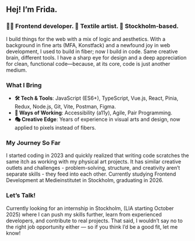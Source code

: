 ## Hej! I’m Frida.

### **👩‍💻 Frontend developer. 🎨 Textile artist. 📍 Stockholm-based.** 

I build things for the web with a mix of logic and aesthetics. With a background in fine arts (MFA, Konstfack) and a newfound joy in web development, I used to build in fiber; now I build in code. Same creative brain, different tools. I have a sharp eye for design and a deep appreciation for clean, functional code—because, at its core, code is just another medium.

### What I Bring
- **🛠️ Tech & Tools**: JavaScript (ES6+), TypeScript, Vue.js, React, Pinia, Redux, Node.js, Git, Vite, Postman, Figma.
- **🤝 Ways of Working**: Accessibility (a11y), Agile, Pair Programming.   
- **🎭 Creative Edge**: Years of experience in visual arts and design, now applied to pixels instead of fibers.  

### My Journey So Far
I started coding in 2023 and quickly realized that writing code scratches the same itch as working with my physical art projects. It has similar creative outlets and challenges - problem-solving, structure, and creativity aren’t separate skills - they feed into each other. Currently studying Frontend Development at Medieinstitutet in Stockholm, graduating in 2026.

### Let’s Talk!
Currently looking for an internship in Stockholm, (LIA starting October 2025) where I can push my skills further, learn from experienced developers, and contribute to real projects. That said, I wouldn’t say no to the right job opportunity either — so if you think I’d be a good fit, let me know!
